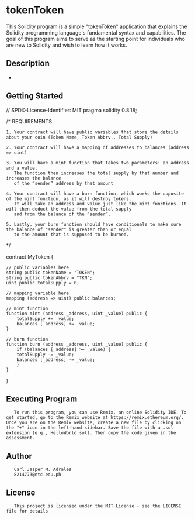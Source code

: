 # tokenToken
This Solidity program is a simple "tokenToken" application that explains the Solidity programming language's fundamental syntax and capabilities. The goal of this program aims to serve as the starting point for individuals who are new to Solidity and wish to learn how it works.

## Description
- 

## Getting Started
// SPDX-License-Identifier: MIT
pragma solidity 0.8.18;

/*
       REQUIREMENTS
       
    1. Your contract will have public variables that store the details about your coin (Token Name, Token Abbrv., Total Supply)
    
    2. Your contract will have a mapping of addresses to balances (address => uint)
    
    3. You will have a mint function that takes two parameters: an address and a value. 
       The function then increases the total supply by that number and increases the balance 
       of the “sender” address by that amount
       
    4. Your contract will have a burn function, which works the opposite of the mint function, as it will destroy tokens. 
       It will take an address and value just like the mint functions. It will then deduct the value from the total supply 
       and from the balance of the “sender”.
       
    5. Lastly, your burn function should have conditionals to make sure the balance of "sender" is greater than or equal 
       to the amount that is supposed to be burned.
*/

contract MyToken {

    // public variables here
    string public tokenName = "TOKEN";
    string public tokenAbbrv = "TKN";
    uint public totalSupply = 0;

    // mapping variable here
    mapping (address => uint) public balances;

    // mint function
    function mint (address _address, uint _value) public {
        totalSupply += _value;
        balances [_address] += _value;
    }

    // burn function
    function burn (address _address, uint _value) public {
        if (balances [_address] >= _value) {
        totalSupply -= _value;
        balances [_address] -= _value;
        }
    }

}

## Executing Program
       To run this program, you can use Remix, an online Solidity IDE. To get started, go to the Remix website at https://remix.ethereum.org/. Once you are on the Remix website, create a new file by clicking on the "+" icon in the left-hand sidebar. Save the file with a .sol extension (e.g., HelloWorld.sol). Then copy the code given in the assessment. 

## Author
       Carl Jasper M. Adrales
       8214773@ntc.edu.ph

## License
       This project is licensed under the MIT License - see the LICENSE file for details
